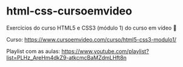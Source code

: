 # html-css-cursoemvideo

Exercícios do curso HTML5 e CSS3 (módulo 1) do curso em vídeo 🖖

Curso: https://www.cursoemvideo.com/curso/html5-css3-modulo1/

Playlist com as aulas: https://www.youtube.com/playlist?list=PLHz_AreHm4dkZ9-atkcmcBaMZdmLHft8n
